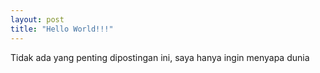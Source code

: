 ```yaml
---
layout: post
title: "Hello World!!!"
---
```


Tidak ada yang penting dipostingan ini, saya hanya ingin menyapa dunia
